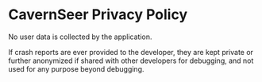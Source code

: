 #  CavernSeer Privacy Policy

No user data is collected by the application.

If crash reports are ever provided to the developer, they are kept private
or further anonymized if shared with other developers for debugging,
and not used for any purpose beyond debugging.
